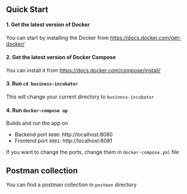 ## Quick Start

#### 1. Get the latest version of Docker

You can start by installing the Docker from
https://docs.docker.com/get-docker/

#### 2. Get the latest version of Docker Compose

You can install it from https://docs.docker.com/compose/install/

#### 3. Run `cd business-incubator`

This will change your current directory to `business-incubator`

#### 4. Run `docker-compose up`

Builds and run the app on

- Backend port `8080`: http://localhost:8080
- Frontend port `8081`: http://localhost:8081

If you want to change the ports, change them in `docker-compose.yml` file

## Postman collection

You can find a postman collection in `postman` directory
